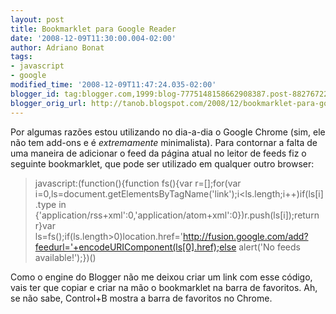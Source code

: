 ```yaml
---
layout: post
title: Bookmarklet para Google Reader
date: '2008-12-09T11:30:00.004-02:00'
author: Adriano Bonat
tags:
- javascript
- google
modified_time: '2008-12-09T11:47:24.035-02:00'
blogger_id: tag:blogger.com,1999:blog-7775148158662908387.post-882767228298930455
blogger_orig_url: http://tanob.blogspot.com/2008/12/bookmarklet-para-google-reader.html
---
```


Por algumas razões estou utilizando no dia-a-dia o Google Chrome (sim, ele não tem add-ons e é *extremamente* minimalista). Para contornar a falta de uma maneira de adicionar o feed da página atual no leitor de feeds fiz o seguinte bookmarklet, que pode ser utilizado em qualquer outro browser:

> javascript:(function(){function fs(){var r=[];for(var i=0,ls=document.getElementsByTagName('link');i<ls.length;i++)if(ls[i].type in {'application/rss+xml':0,'application/atom+xml':0})r.push(ls[i]);return r}var ls=fs();if(ls.length>0)location.href='http://fusion.google.com/add?feedurl='+encodeURIComponent(ls[0].href);else alert('No feeds available!');})()

Como o engine do Blogger não me deixou criar um link com esse código, vais ter que copiar e criar na mão o bookmarklet na barra de favoritos. Ah, se não sabe, Control+B mostra a barra de favoritos no Chrome.

